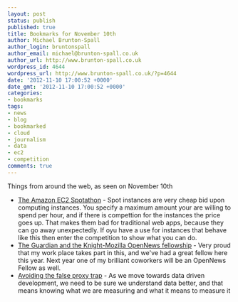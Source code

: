 ```yaml
---
layout: post
status: publish
published: true
title: Bookmarks for November 10th
author: Michael Brunton-Spall
author_login: bruntonspall
author_email: michael@brunton-spall.co.uk
author_url: http://www.brunton-spall.co.uk
wordpress_id: 4644
wordpress_url: http://www.brunton-spall.co.uk/?p=4644
date: '2012-11-10 17:00:52 +0000'
date_gmt: '2012-11-10 17:00:52 +0000'
categories:
- bookmarks
tags:
- news
- blog
- bookmarked
- cloud
- journalism
- data
- ec2
- competition
comments: true
---
```

<p>Things from around the web, as seen on November 10th</p>
<ul>
<li><a href="http://aws.typepad.com/aws/2012/11/the-amazon-ec2-spotathon.html">The Amazon EC2 Spotathon</a> - Spot instances are very cheap bid upon computing instances.  You specify a maximum amount your are willing to spend per hour, and if there is compettion for the instances the price goes up.  That makes them bad for traditional web apps, because they can go away unexpectedly. If oyu have a use for instances that behave like this then enter the competition to show what you can do.</li>
<li><a href="http://www.guardian.co.uk/info/developer-blog/2012/nov/09/mozilla">The Guardian and the Knight-Mozilla OpenNews fellowship</a> - Very proud that my work place takes part in this, and we&#039;ve had a great fellow here this year.  Next year one of my brilliant coworkers will be an OpenNews Fellow as well.</li>
<li><a href="http://feedproxy.google.com/~r/typepad/sethsmainblog/~3/NyQuOPGERh0/avoiding-the-false-proxy-trap.html">Avoiding the false proxy trap</a> - As we move towards data driven development, we need to be sure we understand data better, and that means knowing what we are measuring and what it means to measure it</li>
</ul>
